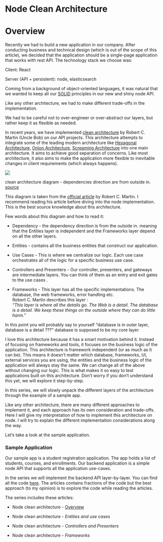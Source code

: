
Node Clean Architecture
=======================

Overview
========

Recently we had to build a new application in our company. After conducting
business and technical design (which is out of the scope of this article), we
decided that the application should be a single-page application that works with
rest API. The technology stack we choose was:

Client: React

Server (API + persistent): node, elasticsearch

Coming from a background of object-oriented languages, it was natural that we
wanted to keep all our [SOLID](https://en.wikipedia.org/wiki/SOLID) principles
in our new and shiny node API.

Like any other architecture, we had to make different trade-offs in the
implementation.

We had to be careful not to over-engineer or over-abstract our layers, but
rather keep it as flexible as needed.

In recent years, we have implemented [clean
architecture](http://blog.cleancoder.com/uncle-bob/2012/08/13/the-clean-architecture.html)
by Robert C. Martin (Uncle Bob) on our API projects. This architecture attempts
to integrate some of the leading modern architecture like [Hexagonal
Architecture](http://alistair.cockburn.us/Hexagonal+architecture), [Onion
Architecture](http://jeffreypalermo.com/blog/the-onion-architecture-part-1/),
[Screaming
Architecture](http://blog.cleancoders.com/2011-09-30-Screaming-Architecture)
into one main architecture. It aims to achieve good separation of concerns. Like
most architecture, it also aims to make the application more flexible to
inevitable changes in client requirements (which always happens).

![](https://fullstackroyhome.files.wordpress.com/2019/03/cleanarchitecture.jpg)

clean architecture diagram - dependencies direction are from outside in.
[source](http://blog.cleancoder.com/uncle-bob/2012/08/13/the-clean-architecture.html)

This diagram is taken from the [official
article](https://blog.cleancoder.com/uncle-bob/2012/08/13/the-clean-architecture.html)
by Robert C. Martin. I recommend reading his article before diving into the node
implementation. This is the best source knowledge about this architecture.

Few words about this diagram and how to read it:

-   Dependency - the dependency direction is from the outside in. meaning that
    the Entities layer is independent and the Frameworks layer depend on all the
    other layers.

-   Entities - contains all the business entities that construct our
    application.

-   Use Cases - This is where we centralize our logic. Each use case
    orchestrates all of the logic for a specific business use case.

-   Controllers and Presenters - Our controller, presenters, and gateways are
    intermediate layers. You can think of them as an entry and exit gates to the
    use cases .

-   Frameworks - This layer has all the specific implementations. The database,
    the web frameworks, error handling etc.  
    Robert C. Martin describes this layer :  
    *“This layer is where all the details go. The Web is a detail. The database
    is a detail. We keep these things on the outside where they can do little
    harm.”*

In this point you will probably say to yourself “database is in outer layer,
database is a detail ???” database is supposed to be my core layer.

I love this architecture because it has a smart motivation behind it. Instead of
focusing on frameworks and tools, it focuses on the business logic of the
application. This architecture is framework independent (or as much as it can
be). This means it doesn’t matter which database, frameworks, UI, external
services you are using, the entities and the business logic of the application
will always stay the same. We can change all of the above without changing our
logic. This is what makes it so easy to test applications built on this
architecture. Don’t worry if you don’t understand this yet, we will explore it
step-by-step.

In this series, we will slowly unpack the different layers of the architecture
through the example of a sample app.

Like any other architecture, there are many different approaches to implement
it, and each approach has its own consideration and trade-offs. Here I will give
my interpretation of how to implement this architecture on node. I will try to
explain the different implementation considerations along the way.

Let’s take a look at the sample application.

### Sample Application

Our sample app is a student registration application. The app holds a list of
students, courses, and enrollments. Our backend application is a simple node API
that supports all the application use-cases.

In the series we will implement the backend API layer-by-layer. You can find all
the code [here](https://github.com/royib/clean-architecture-node). The articles
contains fractions of the code but the best approach (to my opinion) is to
explore the code while reading the articles.

The series includes these articles:

-   Node clean architecture -
    [Overview](https://fullstackroy.home.blog/2019/03/21/the-journey-begins/)

-   Node clean architecture - *Entities and use cases*

-   Node clean architecture - *Controllers and Presenters*

-   Node clean architecture - *Frameworks*
